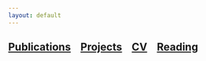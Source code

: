 ```yaml
---
layout: default
---
```



## [Publications](./publication.html) &nbsp;&nbsp; [Projects](./projects.html) &nbsp;&nbsp; <a href="laibamehnaz.github.io/LaibaMehnaz_Resume_2020.pdf" target="_blank">CV</a> &nbsp;&nbsp; [Reading](./publications-page.html)

